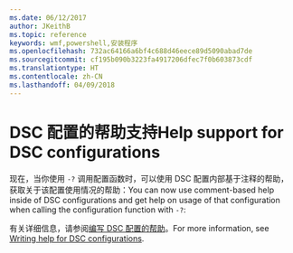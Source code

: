 ```yaml
---
ms.date: 06/12/2017
author: JKeithB
ms.topic: reference
keywords: wmf,powershell,安装程序
ms.openlocfilehash: 732ac64166a6bf4c688d46eece89d5090abad7de
ms.sourcegitcommit: cf195b090b3223fa4917206dfec7f0b603873cdf
ms.translationtype: HT
ms.contentlocale: zh-CN
ms.lasthandoff: 04/09/2018
---
```

# <a name="help-support-for-dsc-configurations"></a><span data-ttu-id="c66bd-102">DSC 配置的帮助支持</span><span class="sxs-lookup"><span data-stu-id="c66bd-102">Help support for DSC configurations</span></span>

<span data-ttu-id="c66bd-103">现在，当你使用 `-?` 调用配置函数时，可以使用 DSC 配置内部基于注释的帮助，获取关于该配置使用情况的帮助：</span><span class="sxs-lookup"><span data-stu-id="c66bd-103">You can now use comment-based help inside of DSC configurations and get help on usage of that configuration when calling the configuration function with `-?`:</span></span>

<span data-ttu-id="c66bd-104">有关详细信息，请参阅[编写 DSC 配置的帮助](https://msdn.microsoft.com/powershell/dsc/confighelp)。</span><span class="sxs-lookup"><span data-stu-id="c66bd-104">For more information, see [Writing help for DSC configurations](https://msdn.microsoft.com/powershell/dsc/confighelp).</span></span>